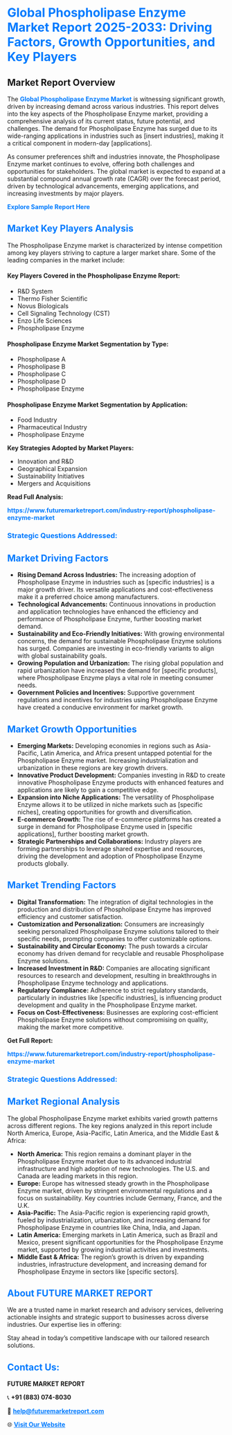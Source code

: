 <h1 style="color: #007BFF;">Global Phospholipase Enzyme Market Report 2025-2033: Driving Factors, Growth Opportunities, and Key Players</h1>

<section id="overview">
<h2>Market Report Overview</h2>
<p>The <a href="https://www.futuremarketreport.com/industry-report/phospholipase-enzyme-market" style="color: #007BFF; text-decoration: none;"><strong>Global Phospholipase Enzyme Market</strong></a> is witnessing significant growth, driven by increasing demand across various industries. This report delves into the key aspects of the Phospholipase Enzyme market, providing a comprehensive analysis of its current status, future potential, and challenges. The demand for Phospholipase Enzyme has surged due to its wide-ranging applications in industries such as [insert industries], making it a critical component in modern-day [applications].</p>
<p>As consumer preferences shift and industries innovate, the Phospholipase Enzyme market continues to evolve, offering both challenges and opportunities for stakeholders. The global market is expected to expand at a substantial compound annual growth rate (CAGR) over the forecast period, driven by technological advancements, emerging applications, and increasing investments by major players.</p>
</section>

<section id="overview">
<p><a href="https://www.futuremarketreport.com/request-sample/reportId=101239" style="color: #007BFF; text-decoration: none;"><strong>Explore Sample Report Here</strong></a></p>
</section>

<section id="key-players">
<h2 style="color: #007BFF;">Market Key Players Analysis</h2>
<p>The Phospholipase Enzyme market is characterized by intense competition among key players striving to capture a larger market share. Some of the leading companies in the market include:</p>
<h4>Key Players Covered in the Phospholipase Enzyme Report:</h4>
<ul><li>R&amp;D System</li><li>Thermo Fisher Scientific</li><li>Novus Biologicals</li><li>Cell Signaling Technology (CST)</li><li>Enzo Life Sciences</li><li>Phospholipase Enzyme</li></ul>
<h4>Phospholipase Enzyme Market Segmentation by Type:</h4>
<ul><li>Phospholipase A</li><li>Phospholipase B</li><li>Phospholipase C</li><li>Phospholipase D</li><li>Phospholipase Enzyme</li></ul>

<h4>Phospholipase Enzyme Market Segmentation by Application:</h4>
<ul><li>Food Industry</li><li>Pharmaceutical Industry</li><li>Phospholipase Enzyme</li></ul>
<p><strong>Key Strategies Adopted by Market Players:</strong></p>
<ul>
<li>Innovation and R&D</li>
<li>Geographical Expansion</li>
<li>Sustainability Initiatives</li>
<li>Mergers and Acquisitions</li>
</ul>
</section>

<section>
<p><strong>Read Full Analysis: </strong></p><a href="https://www.futuremarketreport.com/industry-report/phospholipase-enzyme-market" style="color: #007BFF; text-decoration: none;"><strong>https://www.futuremarketreport.com/industry-report/phospholipase-enzyme-market</strong></a>
<h3 style="color: #007BFF;">Strategic Questions Addressed:</h3>
</section>

<section id="driving-factors">
<h2 style="color: #007BFF;">Market Driving Factors</h2>
<ul>
<li><strong>Rising Demand Across Industries:</strong> The increasing adoption of Phospholipase Enzyme in industries such as [specific industries] is a major growth driver. Its versatile applications and cost-effectiveness make it a preferred choice among manufacturers.</li>
<li><strong>Technological Advancements:</strong> Continuous innovations in production and application technologies have enhanced the efficiency and performance of Phospholipase Enzyme, further boosting market demand.</li>
<li><strong>Sustainability and Eco-Friendly Initiatives:</strong> With growing environmental concerns, the demand for sustainable Phospholipase Enzyme solutions has surged. Companies are investing in eco-friendly variants to align with global sustainability goals.</li>
<li><strong>Growing Population and Urbanization:</strong> The rising global population and rapid urbanization have increased the demand for [specific products], where Phospholipase Enzyme plays a vital role in meeting consumer needs.</li>
<li><strong>Government Policies and Incentives:</strong> Supportive government regulations and incentives for industries using Phospholipase Enzyme have created a conducive environment for market growth.</li>
</ul>
</section>

<section id="growth-opportunities">
<h2 style="color: #007BFF;">Market Growth Opportunities</h2>
<ul>
<li><strong>Emerging Markets:</strong> Developing economies in regions such as Asia-Pacific, Latin America, and Africa present untapped potential for the Phospholipase Enzyme market. Increasing industrialization and urbanization in these regions are key growth drivers.</li>
<li><strong>Innovative Product Development:</strong> Companies investing in R&D to create innovative Phospholipase Enzyme products with enhanced features and applications are likely to gain a competitive edge.</li>
<li><strong>Expansion into Niche Applications:</strong> The versatility of Phospholipase Enzyme allows it to be utilized in niche markets such as [specific niches], creating opportunities for growth and diversification.</li>
<li><strong>E-commerce Growth:</strong> The rise of e-commerce platforms has created a surge in demand for Phospholipase Enzyme used in [specific applications], further boosting market growth.</li>
<li><strong>Strategic Partnerships and Collaborations:</strong> Industry players are forming partnerships to leverage shared expertise and resources, driving the development and adoption of Phospholipase Enzyme products globally.</li>
</ul>
</section>

<section id="trending-factors">
<h2 style="color: #007BFF;">Market Trending Factors</h2>
<ul>
<li><strong>Digital Transformation:</strong> The integration of digital technologies in the production and distribution of Phospholipase Enzyme has improved efficiency and customer satisfaction.</li>
<li><strong>Customization and Personalization:</strong> Consumers are increasingly seeking personalized Phospholipase Enzyme solutions tailored to their specific needs, prompting companies to offer customizable options.</li>
<li><strong>Sustainability and Circular Economy:</strong> The push towards a circular economy has driven demand for recyclable and reusable Phospholipase Enzyme solutions.</li>
<li><strong>Increased Investment in R&D:</strong> Companies are allocating significant resources to research and development, resulting in breakthroughs in Phospholipase Enzyme technology and applications.</li>
<li><strong>Regulatory Compliance:</strong> Adherence to strict regulatory standards, particularly in industries like [specific industries], is influencing product development and quality in the Phospholipase Enzyme market.</li>
<li><strong>Focus on Cost-Effectiveness:</strong> Businesses are exploring cost-efficient Phospholipase Enzyme solutions without compromising on quality, making the market more competitive.</li>
</ul>
</section>

<section>
<p><strong>Get Full Report: </strong></p><a href="https://www.futuremarketreport.com/industry-report/phospholipase-enzyme-market" style="color: #007BFF; text-decoration: none;"><strong>https://www.futuremarketreport.com/industry-report/phospholipase-enzyme-market</strong></a>
<h3 style="color: #007BFF;">Strategic Questions Addressed:</h3>
</section>


<section id="regional-analysis">
<h2 style="color: #007BFF;">Market Regional Analysis</h2>
<p>The global Phospholipase Enzyme market exhibits varied growth patterns across different regions. The key regions analyzed in this report include North America, Europe, Asia-Pacific, Latin America, and the Middle East & Africa:</p>
<ul>
<li><strong>North America:</strong> This region remains a dominant player in the Phospholipase Enzyme market due to its advanced industrial infrastructure and high adoption of new technologies. The U.S. and Canada are leading markets in this region.</li>
<li><strong>Europe:</strong> Europe has witnessed steady growth in the Phospholipase Enzyme market, driven by stringent environmental regulations and a focus on sustainability. Key countries include Germany, France, and the U.K.</li>
<li><strong>Asia-Pacific:</strong> The Asia-Pacific region is experiencing rapid growth, fueled by industrialization, urbanization, and increasing demand for Phospholipase Enzyme in countries like China, India, and Japan.</li>
<li><strong>Latin America:</strong> Emerging markets in Latin America, such as Brazil and Mexico, present significant opportunities for the Phospholipase Enzyme market, supported by growing industrial activities and investments.</li>
<li><strong>Middle East & Africa:</strong> The region’s growth is driven by expanding industries, infrastructure development, and increasing demand for Phospholipase Enzyme in sectors like [specific sectors].</li>
</ul>
</section>

<footer>
<h2 style="color: #007BFF;">About FUTURE MARKET REPORT</h2>
<p>We are a trusted name in market research and advisory services, delivering actionable insights and strategic support to businesses across diverse industries. Our expertise lies in offering:</p>

<p>Stay ahead in today’s competitive landscape with our tailored research solutions.</p>

<h2 style="color: #007BFF;">Contact Us:</h2>
<p><strong>FUTURE MARKET REPORT</strong></p>
<p>📞 <strong>+91 (883) 074-8030</strong></p>
<p>📧 <strong><a href="mailto:help@futuremarketreport.com" style="color: #007BFF;">help@futuremarketreport.com</a></strong></p>
<p>🌐 <strong><a href="https://www.futuremarketreport.com/" style="color: #007BFF;">Visit Our Website</a></strong></p>
</footer>